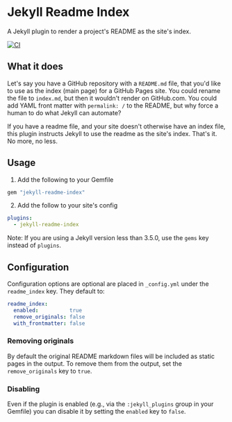# Jekyll Readme Index

A Jekyll plugin to render a project's README as the site's index.

[![CI](https://github.com/benbalter/jekyll-readme-index/actions/workflows/ci.yml/badge.svg)](https://github.com/benbalter/jekyll-readme-index/actions/workflows/ci.yml)

## What it does

Let's say you have a GitHub repository with a `README.md` file, that you'd like to use as the index (main page) for a GitHub Pages site. You could rename the file to `index.md`, but then it wouldn't render on GitHub.com. You could add YAML front matter with `permalink: /` to the README, but why force a human to do what Jekyll can automate?

If you have a readme file, and your site doesn't otherwise have an index file, this plugin instructs Jekyll to use the readme as the site's index. That's it. No more, no less.

## Usage

1. Add the following to your Gemfile

  ```ruby
  gem "jekyll-readme-index"
  ```

2. Add the follow to your site's config

  ```yml
  plugins:
    - jekyll-readme-index
  ```
  Note: If you are using a Jekyll version less than 3.5.0, use the `gems` key instead of `plugins`.

## Configuration

Configuration options are optional are placed in `_config.yml` under the `readme_index` key. They default to:

```yml
readme_index:
  enabled:          true
  remove_originals: false
  with_frontmatter: false
```

### Removing originals

By default the original README markdown files will be included as static pages in the output. To remove them from the output, set the `remove_originals` key to `true`.

### Disabling

Even if the plugin is enabled (e.g., via the `:jekyll_plugins` group in your Gemfile) you can disable it by setting the `enabled` key to `false`.
